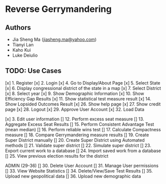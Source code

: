 # Reverse Gerrymandering
## Authors
* Jia Sheng Ma (jiasheng.ma@yahoo.com)
* Tianyi Lan
* Kaho Kui
* Luke Deiulio

## TODO: Use Cases
[x]  1. Register
[x]  2. Login
[x]  4. Go to Display/About Page
[x]  5. Select State
[x]  6. Display congressional district of the state in a map
[x]  7. Select District
[x]  8. Select year
[x]  9. Show Demographic Information
[x]  10. Show Efficiency Gap Results
[x]  11. Show statistical test measure result
[x]  14. Show Lopsided Outcomes Result
[x]  26. Show help page
[x]  27. Show credit page
[x]  28. Logout
[x]  29. Approve User Account
[x]  32. Load Data

[x]  3. Edit user information
[]  12. Perform excess seat measure
[]  13. Aggregate Excess Seat Results
[]  15. Perform Consistent Advantage Test (mean median)
[]  16. Perform reliable wins test 
[]  17. Calculate Compactness measure
[]  18. Compare Gerrymandering measure results
[]  19. Create Super District manually
[]  20. Create Super District using Automated methods
[]  21. Validate super district
[]  22. Simulate super district
[]  23. Export current work to a database
[]  24. Import saved work from a database
[]  25. View previous election results for the district

ADMIN (29-36)
[]  30. Delete User Account
[]  31. Manage User permissions
[]  33. View Website Statistics
[]  34. Delete/View/Save Test Results
[]  35. Upload new geopolitical data
[]  36. Upload new demographic data 
